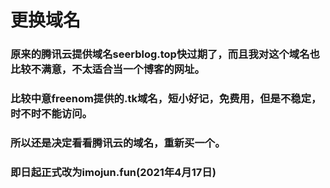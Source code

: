 # 更换域名
### 原来的腾讯云提供域名seerblog.top快过期了，而且我对这个域名也比较不满意，不太适合当一个博客的网址。
### 比较中意freenom提供的.tk域名，短小好记，免费用，但是不稳定，时不时不能访问。
### 所以还是决定看看腾讯云的域名，重新买一个。



### 即日起正式改为imojun.fun(2021年4月17日)
